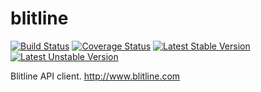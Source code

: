 # blitline

[![Build Status](https://travis-ci.org/detailnet/blitline.svg?branch=master)](https://travis-ci.org/detailnet/blitline)
[![Coverage Status](https://img.shields.io/coveralls/detailnet/blitline.svg)](https://coveralls.io/r/detailnetblitline)
[![Latest Stable Version](https://poser.pugx.org/detailnet/blitline/v/stable.svg)](https://packagist.org/packages/detailnet/blitline)
[![Latest Unstable Version](https://poser.pugx.org/detailnet/blitline/v/unstable.svg)](https://packagist.org/packages/detailnet/blitline)

Blitline API client. http://www.blitline.com
